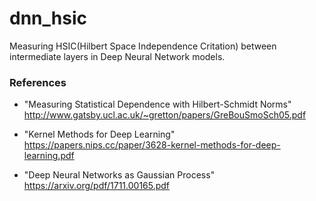 # dnn_hsic

Measuring HSIC(Hilbert Space Independence Critation) between intermediate layers in Deep Neural Network models.

### References

- "Measuring Statistical Dependence with Hilbert-Schmidt Norms"<br>
http://www.gatsby.ucl.ac.uk/~gretton/papers/GreBouSmoSch05.pdf

- "Kernel Methods for Deep Learning"<br>
https://papers.nips.cc/paper/3628-kernel-methods-for-deep-learning.pdf

- "Deep Neural Networks as Gaussian Process"<br>
https://arxiv.org/pdf/1711.00165.pdf
